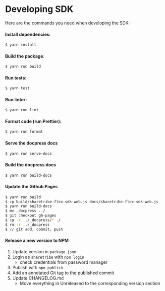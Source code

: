 # Developing SDK

Here are the commands you need when developing the SDK:

#### Install dependencies:

```sh
$ yarn install
```

#### Build the package:

```sh
$ yarn run build
```

#### Run tests:

```sh
$ yarn test
```

#### Run linter:

```sh
$ yarn run lint
```

#### Format code (run Prettier):

```sh
$ yarn run format
```

#### Serve the docpress docs

```sh
$ yarn run serve-docs
```

#### Build the docpress docs

```sh
$ yarn run build-docs
```

#### Update the Github Pages

```sh
$ yarn run build
$ cp build/sharetribe-flex-sdk-web.js docs/sharetribe-flex-sdk-web.js
$ yarn run build-docs
$ mv _docpress ../
$ git checkout gh-pages
$ cp -r ../_docpress/* ./
$ rm -r ../_docpress
$ // git add, commit, push
```

#### Release a new version to NPM

1. Update version in `package.json`
1. Login as `sharetribe` with `npm login`
   - check credentials from password manager
1. Publish with `npm publish`
1. Add an annotated Git tag to the published commit
1. Update CHANGELOG.md
   - Move everything in Unreleased to the corresponding version section

